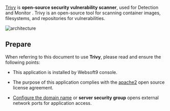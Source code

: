 [Trivy](https://trivy.dev/) is **open-source security vulnerability scanner**, used for Detection and Monitor . Trivy is an open-source tool for scanning container images, filesystems, and repositories for vulnerabilities.


![architecture](https://libs.websoft9.com/Websoft9/DocsPicture/zh/trivy/trivy-product-websoft9.png)


## Prepare

When referring to this document to use **Trivy**, please read and ensure the following points:

- This application is installed by Websoft9 console.

- The purpose of this application complies with the [apache2](https://opensource.org/licenses/Apache-2.0) open source license agreement.

- [Configure the domain name](./domain-set) or **server security group** opens external network ports for application access.